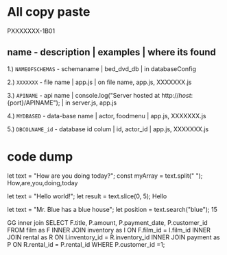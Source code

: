 # All copy paste

PXXXXXXX-1B01

<h2>name - description | examples | where its found</h2>

1.) `NAMEOFSCHEMAS` - schemaname | bed_dvd_db | in databaseConfig

2.) `XXXXXXX` - file name | app.js | on file name, app.js, XXXXXXX.js

3.) `APINAME` - api name | console.log("Server hosted at http://${host}:${port}/APINAME"); | in server.js, app.js

4.) `MYDBASED` - data-base name | actor, foodmenu | app.js, XXXXXXX.js

5.) `DBCOLNAME_id` - database id colum | id, actor_id | app.js, XXXXXXX.js

# code dump

let text = "How are you doing today?";
const myArray = text.split(" ");
How,are,you,doing,today

let text = "Hello world!";
let result = text.slice(0, 5);
Hello

let text = "Mr. Blue has a blue house";
let position = text.search("blue");
15

GG inner join
SELECT F.title, P.amount, P.payment_date, P.customer_id FROM film as F INNER JOIN inventory as I ON F.film_id = I.film_id INNER JOIN rental as R ON I.inventory_id = R.inventory_id INNER JOIN payment as P ON R.rental_id = P.rental_id WHERE P.customer_id =1;
